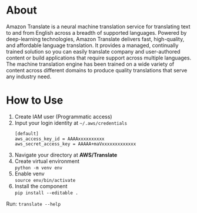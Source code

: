 # About
Amazon Translate is a neural machine translation service for translating text to and from English across a breadth of supported languages. Powered by deep-learning technologies, Amazon Translate delivers fast, high-quality, and affordable language translation. It provides a managed, continually trained solution so you can easily translate company and user-authored content or build applications that require support across multiple languages. The machine translation engine has been trained on a wide variety of content across different domains to produce quality translations that serve any industry need.  

# How to Use  
1. Create IAM user (Programmatic access)   
2. Input your login identity at `~/.aws/credentials`   
    ```
    [default]
    aws_access_key_id = AAAAxxxxxxxxxx
    aws_secret_access_key = AAAAA+maVxxxxxxxxxxxxx
    ```
3. Navigate your directory at **AWS/Translate**
4. Create virtual environment  
    `python -m venv env`
5. Enable venv  
    `source env/bin/activate`
6. Install the component  
    `pip install --editable .`

Run: `translate --help`
